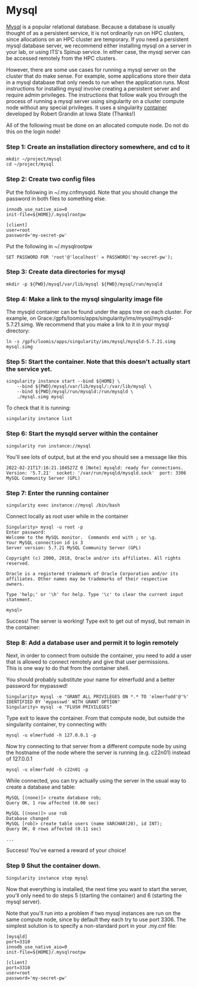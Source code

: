 # Mysql

[Mysql](https://www.mysql.com) is a popular relational database.  Because a database is usually thought of as a persistent service, it is not ordinarily run on HPC clusters, since
allocations on an HPC cluster are temporary.  If you need a persistent mysql database server, we recommend either installing mysql on a server in your
lab, or using ITS's Spinup service.  In either case, the mysql server can be accessed remotely from the HPC clusters.

However, there are some use cases for running a mysql server on the cluster that do make sense.  For example, some applications store their data in a 
mysql database that only needs to run when the application runs.  Most instructions for installing mysql involve creating a persistent server and 
require admin privileges.  The instructions that follow walk you through the process of running a mysql server using singularity on a cluster compute node 
without any special privileges.  It uses a singularity [container](https://www.hpc.iastate.edu/guides/containers/mysql-server) 
developed by Robert Grandin at Iowa State (Thanks!) 

All of the following must be done on an allocated compute node.  Do not do this on the login node!

### Step 1: Create an installation directory somewhere, and cd to it

```
mkdir ~/project/mysql
cd ~/project/mysql
```

### Step 2: Create two config files

Put the following in ~/.my.cnfmysqld.  Note that you should change the password in both files
to something else.

```
innodb_use_native_aio=0
init-file=${HOME}/.mysqlrootpw

[client]
user=root
password='my-secret-pw'
```

Put the following in ~/.mysqlrootpw
```
SET PASSWORD FOR 'root'@'localhost' = PASSWORD('my-secret-pw');
```

### Step 3: Create data directories for mysql
```
mkdir -p ${PWD}/mysql/var/lib/mysql ${PWD}/mysql/run/mysqld
```

### Step 4: Make a link to the mysql singularity image file

The mysqld container can be found under the apps tree on each cluster.
For example, on Grace:/gpfs/loomis/apps/singularity/ims/mysql/mysqld-5.7.21.simg.  We recommend that you make a link to it in your mysql directory:

```
ln -s /gpfs/loomis/apps/singularity/ims/mysql/mysqld-5.7.21.simg mysql.simg
```


### Step 5: Start the container.  Note that this doesn't actually start the service yet.

```
singularity instance start --bind ${HOME} \
    --bind ${PWD}/mysql/var/lib/mysql/:/var/lib/mysql \
    --bind ${PWD}/mysql/run/mysqld:/run/mysqld \
    ./mysql.simg mysql
```

To check that it is running:

```
singularity instance list
```

### Step 6: Start the mysqld server within the container

```
singularity run instance://mysql
```

You'll see lots of output, but at the end you should see a message like this
```
2022-02-21T17:16:21.104527Z 0 [Note] mysqld: ready for connections.
Version: '5.7.21'  socket: '/var/run/mysqld/mysqld.sock'  port: 3306  MySQL Community Server (GPL)
```

### Step 7: Enter the running container
```
singularity exec instance://mysql /bin/bash
```

Connect locally as root user while in the container
```
Singularity> mysql -u root -p
Enter password:
Welcome to the MySQL monitor.  Commands end with ; or \g.
Your MySQL connection id is 3
Server version: 5.7.21 MySQL Community Server (GPL)

Copyright (c) 2000, 2018, Oracle and/or its affiliates. All rights reserved.

Oracle is a registered trademark of Oracle Corporation and/or its
affiliates. Other names may be trademarks of their respective
owners.

Type 'help;' or '\h' for help. Type '\c' to clear the current input statement.

mysql>
```

Success!  The server is working!  Type exit to get out of mysql, but remain in the container:

### Step 8: Add a database user and permit it to login remotely
Next, in order to connect from outside the container, you need to add a user that is allowed to connect remotely and give that user permissions.   
This is one way to do that from the container shell. 

You should probably substitute your name for elmerfudd and a better password for mypasswd!

```
Singularity> mysql -e "GRANT ALL PRIVILEGES ON *.* TO 'elmerfudd'@'%' IDENTIFIED BY 'mypasswd' WITH GRANT OPTION"
Singularity> mysql -e "FLUSH PRIVILEGES"
```

Type exit to leave the container.  From that compute node, but outside the singularity container, try connecting with:
```
mysql -u elmerfudd -h 127.0.0.1 -p
```

Now try connecting to that server from a different compute node by using the hostname of the node where the server is running (e.g. c22n01) instead of 127.0.0.1
```
mysql -u elmerfudd -h c22n01 -p
```

While connected, you can try actually using the server in the usual way to create a database and table:
```
MySQL [(none)]> create database rob;
Query OK, 1 row affected (0.00 sec)

MySQL [(none)]> use rob
Database changed
MySQL [rob]> create table users (name VARCHAR(20), id INT);
Query OK, 0 rows affected (0.11 sec)

...
```

Success!  You've earned a reward of your choice!

### Step 9 Shut the container down.

```
Singularity instance stop mysql
```

Now that everything is installed, the next time you want to start the server, you'll only need to do steps 5 (starting the container)
and 6 (starting the mysql server).

Note that you'll run into a problem if two mysql instances are run on the same compute node, since by default they each
try to use port 3306.  The simplest solution is to specify a non-standard port in your .my.cnf file:

```
[mysqld]
port=3310
innodb_use_native_aio=0
init-file=${HOME}/.mysqlrootpw

[client]
port=3310
user=root
password='my-secret-pw'
```




